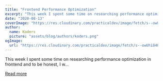 ```yaml
---
title: "Frontend Performance Optimization"
excerpt: "This week I spent some time on researching performance optimization in frontend and to be honest, I w..."
date: "2020-08-13"
coverImage: "https://res.cloudinary.com/practicaldev/image/fetch/s--owUhi84L--/c_imagga_scale,f_auto,fl_progressive,h_420,q_auto,w_1000/https://dev-to-uploads.s3.amazonaws.com/i/soyd2tpaefc7yp0cho66.jpg"
author:
  name: Koders
  picture: "assets/blog/authors/koders.png"
ogImage:
  url: "https://res.cloudinary.com/practicaldev/image/fetch/s--owUhi84L--/c_imagga_scale,f_auto,fl_progressive,h_420,q_auto,w_1000/https://dev-to-uploads.s3.amazonaws.com/i/soyd2tpaefc7yp0cho66.jpg"
---
```


This week I spent some time on researching performance optimization in frontend and to be honest, I w...

[Read more](https://dev.to/thenationshakya/frontend-performance-optimization-2n8p)
